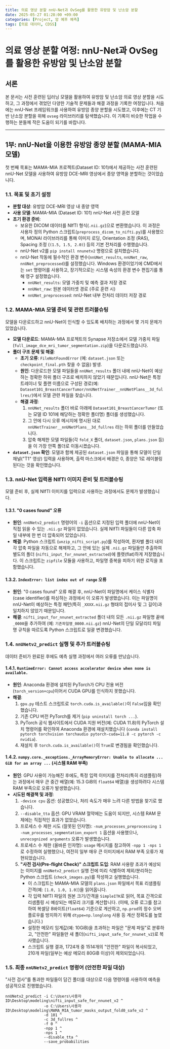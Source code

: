 ```yaml
---
title: 의료 영상 분할 nnU-Net과 OvSeg를 활용한 유방암 및 난소암 분할
date: 2025-05-27 01:28:00 +09:00
categories: [Project, 암 예후 예측]
tags: [의료 데이터, CDSS]
---
```


# 의료 영상 분할 여정: nnU-Net과 OvSeg를 활용한 유방암 및 난소암 분할

## 서론

본 문서는 사전 훈련된 딥러닝 모델을 활용하여 유방암 및 난소암 의료 영상 분할을 시도하고, 그 과정에서 겪었던 다양한 기술적 문제들과 해결 과정을 기록한 여정입니다. 처음에는 nnU-Net 프레임워크를 사용하여 유방암 종양 분할을 시도했고, 이후에는 CT 기반 난소암 분할을 위해 `ovseg` 라이브러리를 탐색했습니다. 이 기록이 비슷한 작업을 수행하는 분들께 작은 도움이 되기를 바랍니다.

---

## 1부: nnU-Net을 이용한 유방암 종양 분할 (MAMA-MIA 모델)

첫 번째 목표는 MAMA-MIA 프로젝트(Dataset ID: 101)에서 제공하는 사전 훈련된 nnU-Net 모델을 사용하여 유방암 DCE-MRI 영상에서 종양 영역을 분할하는 것이었습니다.

### 1.1. 목표 및 초기 설정

* **분할 대상**: 유방암 DCE-MRI 영상 내 종양 영역
* **사용 모델**: MAMA-MIA (Dataset ID: 101) nnU-Net 사전 훈련 모델
* **초기 환경 준비**:
    * 보유한 DICOM 데이터를 NIfTI 형식(`.nii.gz`)으로 변환했습니다. 이 과정은 사용자 정의 Python 스크립트(`preprocess_dicom_to_nifti.py`)를 사용했으며, MONAI 라이브러리를 통해 이미지 로딩, Orientation 조정 (RAS), Spacing 조정 (`(1.5, 1.5, 2.0)`) 등의 기본 전처리를 수행했습니다.
    * nnU-Net v2를 `pip install nnunetv2` 명령으로 설치했습니다.
    * nnU-Net 작동에 필수적인 환경 변수(`nnUNet_results`, `nnUNet_raw`, `nnUNet_preprocessed`)를 설정했습니다. Windows 환경이었기에 CMD에서는 `set` 명령어를 사용하고, 장기적으로는 시스템 속성의 환경 변수 편집기를 통해 영구 설정했습니다.
        * `nnUNet_results`: 모델 가중치 및 예측 결과 저장 경로
        * `nnUNet_raw`: 원본 데이터셋 경로 (주로 훈련 시)
        * `nnUNet_preprocessed`: nnU-Net 내부 전처리 데이터 저장 경로

### 1.2. MAMA-MIA 모델 준비 및 관련 트러블슈팅

모델을 다운로드하고 nnU-Net이 인식할 수 있도록 배치하는 과정에서 몇 가지 문제가 있었습니다.

* **모델 다운로드**: MAMA-MIA 프로젝트의 Synapse 저장소에서 모델 가중치 파일(`full_image_dce_mri_tumor_segmentation.zip`)을 다운로드했습니다.
* **폴더 구조 문제 및 해결**:
    * **초기 오류**: `FileNotFoundError` (예: `dataset.json` 또는 `checkpoint_final.pth` 찾을 수 없음) 발생.
    * **원인**: 다운로드한 모델 파일들을 `nnUNet_results` 폴더 내에 nnU-Net이 예상하는 정확한 하위 폴더 구조로 배치하지 않았기 때문입니다. nnU-Net은 특정 트레이너 및 플랜 이름으로 구성된 경로(예: `Dataset101_BreastCancerTumor/nnUNetTrainer__nnUNetPlans__3d_fullres/`)에서 모델 관련 파일을 찾습니다.
    * **해결 과정**:
        1.  `nnUNet_results` 폴더 바로 아래에 `Dataset101_BreastCancerTumor` (또는 모델 ID 101에 해당하는 정확한 폴더명) 폴더를 생성했습니다.
        2.  그 안에 다시 오류 메시지에 명시된 대로 `nnUNetTrainer__nnUNetPlans__3d_fullres` 라는 하위 폴더를 만들었습니다.
        3.  압축 해제한 모델 파일들(각 `fold_X` 폴더, `dataset.json`, `plans.json` 등)을 이 가장 안쪽 폴더로 이동시켰습니다.
* **`dataset.json` 확인**: 모델과 함께 제공된 `dataset.json` 파일을 통해 모델이 단일 채널("T1" 영상) 입력을 사용하며, 출력 마스크에서 배경은 0, 종양은 1로 레이블링된다는 것을 확인했습니다.

### 1.3. nnU-Net 입력용 NIfTI 이미지 준비 및 트러블슈팅

모델 준비 후, 실제 NIfTI 이미지를 입력으로 사용하는 과정에서도 문제가 발생했습니다.

#### 1.3.1. "0 cases found" 오류

* **원인**: `nnUNetv2_predict` 명령어의 `-i` 옵션으로 지정된 입력 폴더에 nnU-Net이 직접 읽을 수 있는 `.nii.gz` 파일이 없었습니다. 실제 NIfTI 파일들이 다른 압축 파일 내부에 한 번 더 압축되어 있었습니다.
* **해결**: Python 스크립트 (`unzip_nifti_script.py`)를 작성하여, 환자별 폴더 내의 각 압축 파일을 자동으로 해제하고, 그 안에 있는 실제 `.nii.gz` 파일들만 추출하여 별도의 폴더 (`nifti_input_for_nnunet_extracted`)에 플랫(flat)하게 저장했습니다. 이 스크립트는 `zipfile` 모듈을 사용하고, 파일명 중복을 피하기 위한 로직을 포함했습니다.

#### 1.3.2. `IndexError: list index out of range` 오류

* **원인**: "0 cases found" 오류 해결 후, nnU-Net이 파일명에서 케이스 식별자(case identifier)를 파싱하는 과정에서 이 오류가 발생했습니다. 이는 파일명이 nnU-Net이 예상하는 특정 패턴(특히 `_XXXX.nii.gz` 형태의 접미사 및 그 길이)과 일치하지 않았기 때문입니다.
* **해결**: `nifti_input_for_nnunet_extracted` 폴더 내의 모든 `.nii.gz` 파일명 끝에 `_0000`을 추가하여 (예: `기존파일명_0000.nii.gz`) nnU-Net의 단일 모달리티 파일명 규칙을 따르도록 Python 스크립트로 일괄 변경했습니다.

### 1.4. `nnUNetv2_predict` 실행 및 추가 트러블슈팅

데이터 준비가 완료된 후에도 예측 실행 과정에서 여러 오류를 만났습니다.

#### 1.4.1. `RuntimeError: Cannot access accelerator device when none is available.`

* **원인**: Anaconda 환경에 설치된 PyTorch가 CPU 전용 버전(`torch_version+cpu`)이어서 CUDA GPU를 인식하지 못했습니다.
* **해결**:
    1.  `gpu.py` 테스트 스크립트로 `torch.cuda.is_available()`이 `False`임을 확인했습니다.
    2.  기존 CPU 버전 PyTorch를 제거 (`pip uninstall torch ...`).
    3.  PyTorch 공식 웹사이트에서 CUDA 지원 버전(예: CUDA 11.8)의 PyTorch 설치 명령어를 확인하여 Anaconda 환경에 재설치했습니다 (`conda install pytorch torchvision torchaudio pytorch-cuda=11.8 -c pytorch -c nvidia`).
    4.  재설치 후 `torch.cuda.is_available()`이 `True`로 변경됨을 확인했습니다.

#### 1.4.2. `numpy.core._exceptions._ArrayMemoryError: Unable to allocate ... GiB for an array ...` (시스템 RAM 부족)

* **원인**: GPU 사용이 가능해진 후에도, 특정 입력 이미지를 전처리(특히 리샘플링)하는 과정에서 매우 큰 중간 배열(예: 15.3 GiB의 `float64` 배열)을 생성하려다 시스템 RAM 부족으로 오류가 발생했습니다.
* **시도된 해결책 및 과정**:
    1.  `-device cpu` 옵션: 성공했으나, 처리 속도가 매우 느려 다른 방법을 찾기로 했습니다.
    2.  `--disable_tta` 옵션: GPU VRAM 절약에는 도움이 되지만, 시스템 RAM 문제에는 직접적인 효과가 없었습니다.
    3.  프로세스 수 제한 시도 (잘못된 인자명): `-num_processes_preprocessing 1 -num_processes_segmentation_export 1` 옵션을 사용했으나, `unrecognized arguments` 오류가 발생했습니다.
    4.  프로세스 수 제한 (올바른 인자명): `usage` 메시지를 참고하여 `-npp 1 -nps 1`로 수정하여 실행했으나, 여전히 일부 매우 큰 이미지에서 RAM 부족 오류가 재현되었습니다.
    5.  **"사전 검사(Pre-flight Check)" 스크립트 도입**: RAM 사용량 초과가 예상되는 이미지를 `nnUNetv2_predict` 실행 전에 미리 식별하여 제외/분리하는 Python 스크립트 (`check_images.py`)를 작성하고 실행했습니다.
        * 이 스크립트는 MAMA-MIA 모델의 `plans.json` 파일에서 목표 리샘플링 간격(예: `[1.0, 1.0, 1.0]`)을 읽어옵니다.
        * 각 입력 NIfTI 파일의 원본 크기/간격을 `SimpleITK`로 읽어, 목표 간격으로 리샘플링 시 예상되는 메모리 크기를 계산합니다. (이때, 오류 로그를 참고하여 복셀당 8바이트(`float64`) 기준으로 계산하고, `np.prod`의 정수 오버플로우를 방지하기 위해 `dtype=np.longlong` 사용 등 계산 정확도를 높였습니다.)
        * 설정한 메모리 임계값(예: 10GiB)을 초과하는 파일은 "문제 파일"로 분류하고, "안전한" 파일들만 새 폴더(`nifti_input_safe_for_nnunet_v2`)로 복사했습니다.
        * 스크립트 실행 결과, 1724개 중 1514개의 "안전한" 파일이 복사되었고, 210개 파일(일부는 예상 메모리 80GiB 이상)이 제외되었습니다.

### 1.5. 최종 `nnUNetv2_predict` 명령어 (안전한 파일 대상)

"사전 검사"를 통과한 파일들이 담긴 폴더를 대상으로 다음 명령어를 사용하여 예측을 성공적으로 진행했습니다.

```batch
nnUNetv2_predict -i C:\Users\사용자ID\Desktop\modeling\nifti_input_safe_for_nnunet_v2 ^
                 -o C:\Users\사용자ID\Desktop\modeling\MAMA_MIA_tumor_masks_output_fold0_safe_v2 ^
                 -d 101 ^
                 -c 3d_fullres ^
                 -f 0 ^
                 -npp 1 ^
                 -nps 1 ^
                 --disable_tta ^
                 --save_probabilities